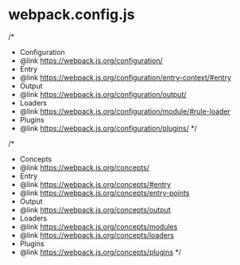 # webpack.config.js


/*
 * Configuration
 * @link https://webpack.js.org/configuration/
 * Entry
 * @link https://webpack.js.org/configuration/entry-context/#entry
 * Output
 * @link https://webpack.js.org/configuration/output/
 * Loaders
 * @link https://webpack.js.org/configuration/module/#rule-loader
 * Plugins
 * @link https://webpack.js.org/configuration/plugins/
 */

/*
 * Concepts
 * @link https://webpack.js.org/concepts/
 * Entry
 * @link https://webpack.js.org/concepts/#entry
 * @link https://webpack.js.org/concepts/entry-points
 * Output
 * @link https://webpack.js.org/concepts/output
 * Loaders
 * @link https://webpack.js.org/concepts/modules
 * @link https://webpack.js.org/concepts/loaders
 * Plugins
 * @link https://webpack.js.org/concepts/plugins
 */
